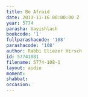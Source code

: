 ```yaml
---
title: Be Afraid
date: 2013-11-16 00:00:00 Z
year: 5774
parasha: Vayishlach
bookcode: '1'
fullparashacode: '108'
parashacode: '108'
author: Rabbi Eliezer Hirsch
id: 57741081
filename: 5774-108-1
layout: audio
moment: 
shabbat: 
occasion: 
---
```


